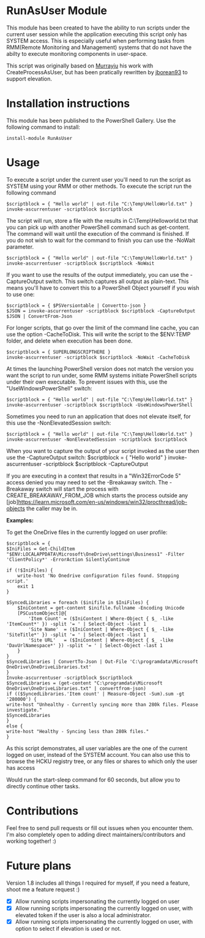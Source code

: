 ﻿# RunAsUser Module

This module has been created to have the ability to run scripts under the current user session while the application executing this script only has SYSTEM access. This is especially useful when performing tasks from RMM(Remote Monitoring and Management) systems that do not have the abilty to execute monitoring components in user-space.

This script was originally based on [Murrayju](https://github.com/murrayju/CreateProcessAsUser) his work with CreateProcessAsUser, but has been pratically rewritten by [jborean93](https://github.com/jborean93) to support elevation.

# Installation instructions

This module has been published to the PowerShell Gallery. Use the following command to install:

    install-module RunAsUser

# Usage

To execute a script under the current user you'll need to run the script as SYSTEM using your RMM or other methods. To execute the script run the following command

    $scriptblock = { "Hello world" | out-file "C:\Temp\HelloWorld.txt" }
    invoke-ascurrentuser -scriptblock $scriptblock

The script will run, store a file with the results in C:\Temp\Helloworld.txt that you can pick up with another PowerShell command such as get-content. The command will wait until the execution of the command is finished. If you do not wish to wait for the command to finish you can use the -NoWait parameter.

    $scriptblock = { "Hello world" | out-file "C:\Temp\HelloWorld.txt" }
    invoke-ascurrentuser -scriptblock $scriptblock -NoWait

If you want to use the results of the output immediately, you can use the -CaptureOutput switch. This switch captures all output as plain-text. This means you'll have to convert this to a PowerShell Object yourself if you wish to use one:

    $scriptblock = { $PSVersiontable | Convertto-json }
    $JSON = invoke-ascurrentuser -scriptblock $scriptblock -CaptureOutput
    $JSON | ConvertFrom-Json

For longer scripts, that go over the limit of the command line cache, you can use the option -CacheToDisk. This will write the script to the $ENV:TEMP folder, and delete when execution has been done.

    $scriptblock = { SUPERLONGSCRIPTHERE }
    invoke-ascurrentuser -scriptblock $scriptblock -NoWait -CacheToDisk

At times the launching PowerShell version does not match the version you want the script to run under, some RMM systems initiate PowerShell scripts under their own executable. To prevent issues with this, use the "UseWindowsPowerShell" switch:

    $scriptblock = { "Hello world" | out-file "C:\Temp\HelloWorld.txt" }
    invoke-ascurrentuser -scriptblock $scriptblock -UseWindowsPowerShell

Sometimes you need to run an application that does not elevate itself, for this use the -NonElevatedSession switch:

    $scriptblock = { "Hello world" | out-file "C:\Temp\HelloWorld.txt" }
    invoke-ascurrentuser -NonElevatedSession -scriptblock $scriptblock

When you want to capture the output of your script invoked as the user then use the -CaptureOutput switch:
$scriptblock = { "Hello world" }
invoke-ascurrentuser -scriptblock $scriptblock -CaptureOutput

If you are executing in a context that results in a "Win32ErrorCode 5" access denied you may need to set the -Breakaway switch. 
The -Breakaway switch will start the process with CREATE_BREAKAWAY_FROM_JOB which starts the process outside any [job]https://learn.microsoft.com/en-us/windows/win32/procthread/job-objects the caller may be in.

**Examples:**

To get the OneDrive files in the currently logged on user profile:

    $scriptblock = {
    $IniFiles = Get-ChildItem "$ENV:LOCALAPPDATA\Microsoft\OneDrive\settings\Business1" -Filter 'ClientPolicy*' -ErrorAction SilentlyContinue

    if (!$IniFiles) {
        write-host 'No Onedrive configuration files found. Stopping script.'
        exit 1
    }

    $SyncedLibraries = foreach ($inifile in $IniFiles) {
        $IniContent = get-content $inifile.fullname -Encoding Unicode
        [PSCustomObject]@{
            'Item Count' = ($IniContent | Where-Object { $_ -like 'ItemCount*' }) -split '= ' | Select-Object -last 1
            'Site Name'  = ($IniContent | Where-Object { $_ -like 'SiteTitle*' }) -split '= ' | Select-Object -last 1
            'Site URL'   = ($IniContent | Where-Object { $_ -like 'DavUrlNamespace*' }) -split '= ' | Select-Object -last 1
        }
    }
    $SyncedLibraries | ConvertTo-Json | Out-File 'C:\programdata\Microsoft OneDrive\OneDriveLibraries.txt'
    }
    Invoke-ascurrentuser -scriptblock $scriptblock
    $SyncedLibraries = (get-content "C:\programdata\Microsoft OneDrive\OneDriveLibraries.txt" | convertfrom-json)
    if (($SyncedLibraries.'Item count' | Measure-Object -Sum).sum -gt '280000') {
    write-host "Unhealthy - Currently syncing more than 280k files. Please investigate."
    $SyncedLibraries
    }
    else {
    write-host "Healthy - Syncing less than 280k files."
    }

As this script demonstrates, all user variables are the one of the current logged on user, instead of the SYSTEM account. You can also use this to browse the HCKU registry tree, or any files or shares to which only the user has access

Would run the start-sleep command for 60 seconds, but allow you to directly continue other tasks.

# Contributions

Feel free to send pull requests or fill out issues when you encounter them. I'm also completely open to adding direct maintainers/contributors and working together! :)

# Future plans

Version 1.8 includes all things I required for myself, if you need a feature, shoot me a feature request :)

- [x] Allow running scripts impersonating the currently logged on user
- [x] Allow running scripts impersonating the currently logged on user, with elevated token if the user is also a local administrator.
- [x] Allow running scripts impersonating the currently logged on user, with option to select if elevation is used or not.
